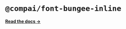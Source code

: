 # `@compai/font-bungee-inline`

[**Read the docs &rarr;**](https://components.ai/docs/typefaces/bungee-inline)
